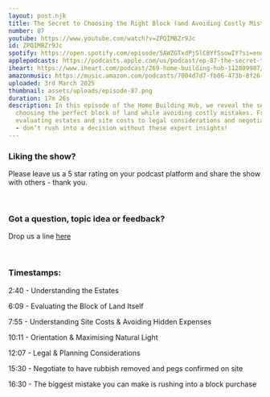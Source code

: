 ```yaml
---
layout: post.njk
title: The Secret to Choosing the Right Block (and Avoiding Costly Mistakes!)
number: 87
youtube: https://www.youtube.com/watch?v=ZPQIMBZr9Jc
id: ZPQIMBZr9Jc
spotify: https://open.spotify.com/episode/5AWZGTxdPjSlC8YfSsowIY?si=end7TkKbQi2ju_SwvR8uZw
applepodcasts: https://podcasts.apple.com/us/podcast/ep-87-the-secret-to-choosing-the-right-block/id1681936589?i=1000697232715
iheart: https://www.iheart.com/podcast/269-home-building-hub-112809987/
amazonmusic: https://music.amazon.com/podcasts/7004d7d7-fb06-473b-8f26-8ce9992cac11/episodes/244f5405-ac58-4102-97ca-219a616b0b47/home-building-hub-ep-87-the-secret-to-choosing-the-right-block-and-avoiding-costly-mistakes
uploaded: 3rd March 2025
thumbnail: assets/uploads/episode-87.png
duration: 17m 26s
description: In this episode of the Home Building Hub, we reveal the secrets to
  choosing the perfect block of land while avoiding costly mistakes. From
  evaluating estates and site costs to legal considerations and negotiation tips
  - don’t rush into a decision without these expert insights!
---
```

### Liking the show?

Please leave us a 5 star rating on your podcast platform and share the show with others - thank you.



<br>



### Got a question, topic idea or feedback?

Drop us a line <a href="/contact" id="contact-us" target="_blank">here</a>



<br>



### Timestamps:

2:40 - Understanding the Estates

6:09 - Evaluating the Block of Land Itself

7:55 - Understanding Site Costs & Avoiding Hidden Expenses

10:11 - Orientation & Maximising Natural Light

12:07 - Legal & Planning Considerations

15:30 - Negotiate to have rubbish removed and pegs confirmed on site

16:30 - The biggest mistake you can make is rushing into a block purchase
